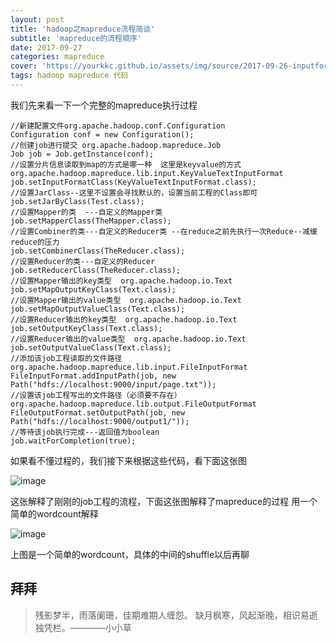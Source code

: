 ```yaml
---
layout: post
title: 'hadoop之mapreduce流程简谈'
subtitle: 'mapreduce的流程顺序'
date: 2017-09-27
categories: mapreduce
cover: 'https://yourkkc.github.io/assets/img/source/2017-09-26-inputformat_banner.jpg'
tags: hadoop mapreduce 代码
---
```



我们先来看一下一个完整的mapreduce执行过程


```
//新建配置文件org.apache.hadoop.conf.Configuration
Configuration conf = new Configuration();
//创建job进行提交 org.apache.hadoop.mapreduce.Job
Job job = Job.getInstance(conf);
//设置分片信息读取到map的方式是哪一种  这里是keyvalue的方式   org.apache.hadoop.mapreduce.lib.input.KeyValueTextInputFormat
job.setInputFormatClass(KeyValueTextInputFormat.class);
//设置JarClass--这里不设置会寻找默认的，设置当前工程的Class即可
job.setJarByClass(Test.class);
//设置Mapper的类  ---自定义的Mapper类
job.setMapperClass(TheMapper.class);
//设置Combiner的类---自定义的Reducer类 --在reduce之前先执行一次Reduce--减缓reduce的压力
job.setCombinerClass(TheReducer.class);
//设置Reducer的类---自定义的Reducer
job.setReducerClass(TheReducer.class);
//设置Mapper输出的key类型  org.apache.hadoop.io.Text
job.setMapOutputKeyClass(Text.class);
//设置Mapper输出的value类型  org.apache.hadoop.io.Text
job.setMapOutputValueClass(Text.class);
//设置Reducer输出的key类型  org.apache.hadoop.io.Text
job.setOutputKeyClass(Text.class);
//设置Reducer输出的value类型  org.apache.hadoop.io.Text
job.setOutputValueClass(Text.class);
//添加该job工程读取的文件路径	org.apache.hadoop.mapreduce.lib.input.FileInputFormat
FileInputFormat.addInputPath(job, new Path("hdfs://localhost:9000/input/page.txt"));
//设置该job工程写出的文件路径（必须要不存在）org.apache.hadoop.mapreduce.lib.output.FileOutputFormat
FileOutputFormat.setOutputPath(job, new Path("hdfs://localhost:9000/output1/"));
//等待该job执行完成---返回值为boolean
job.waitForCompletion(true);
```

如果看不懂过程的，我们接下来根据这些代码，看下面这张图

![image](https://yourkkc.github.io/assets/img/source/2017-09-27-mapreduce.jpg)

这张解释了刚刚的job工程的流程，下面这张图解释了mapreduce的过程
用一个简单的wordcount解释

![image](https://yourkkc.github.io/assets/img/source/2017-09-27-mapreduce2.jpg)

上图是一个简单的wordcount，具体的中间的shuffle以后再聊

拜拜
---
> 残影梦半，雨落阑珊，佳期难期人缠怨。
> 缺月枫寒，风起渐晚，相识易逝独凭栏。————小小草